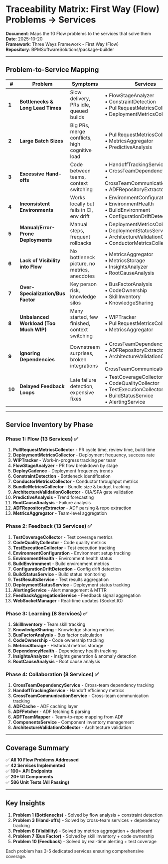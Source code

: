 # Traceability Matrix: First Way (Flow) Problems → Services

**Document**: Maps the 10 Flow problems to the services that solve them  
**Date**: 2025-10-20  
**Framework**: Three Ways Framework - First Way (Flow)  
**Repository**: BPMSoftwareSolutions/package-builder

---

## Problem-to-Service Mapping

| # | Problem | Symptoms | Services | API Endpoints | UI Components | Status |
|---|---------|----------|----------|---------------|---------------|--------|
| **1** | **Bottlenecks & Long Lead Times** | Slow delivery, PRs idle, queued builds | • FlowStageAnalyzer<br>• ConstraintDetection<br>• PullRequestMetricsCollector<br>• DeploymentMetricsCollector | `/api/metrics/flow-stages/:org/:repo`<br>`/api/metrics/constraints/:org`<br>`/api/metrics/value-stream/:org/:repo` | • ValueStreamCard<br>• ConstraintRadar<br>• BottleneckAlert | ✅ Implemented |
| **2** | **Large Batch Sizes** | Big PRs, merge conflicts, high cognitive load | • PullRequestMetricsCollector<br>• MetricsAggregator<br>• PredictiveAnalysis | `/api/metrics/value-stream/:org/:repo`<br>`/api/metrics/teams`<br>`/api/metrics/predictive/*` | • PRFlowChart<br>• TrendChart | ✅ Implemented |
| **3** | **Excessive Hand-offs** | Code between teams, context switching | • HandoffTrackingService<br>• CrossTeamDependencyService<br>• CrossTeamCommunicationService<br>• ADFRepositoryExtractor | `/api/metrics/handoff-tracking/*`<br>`/api/metrics/cross-team-dependencies/*`<br>`/api/metrics/cross-team-communication/*` | • DependencyGraph<br>• HandoffMetrics | ✅ Implemented |
| **4** | **Inconsistent Environments** | Works locally but fails in CI, env drift | • EnvironmentConfiguration<br>• EnvironmentHealth<br>• BuildEnvironment<br>• ConfigurationDriftDetection | `/api/metrics/environment/*`<br>`/api/metrics/environment-health/*`<br>`/api/metrics/build-environment/*`<br>`/api/metrics/environment-drift/*` | • EnvironmentStatus<br>• DriftAlert | ✅ Implemented |
| **5** | **Manual/Error-Prone Deployments** | Manual steps, frequent rollbacks | • DeploymentMetricsCollector<br>• DeploymentStatusService<br>• ArchitectureValidationCollector<br>• ConductorMetricsCollector | `/api/metrics/deployment/*`<br>`/api/metrics/deployment-status/*`<br>`/api/metrics/architecture-validation/*`<br>`/api/metrics/conductor/:org/:repo` | • DeployCadenceChart<br>• ConductorThroughputChart | ✅ Implemented |
| **6** | **Lack of Visibility into Flow** | No bottleneck picture, no metrics, anecdotes | • MetricsAggregator<br>• MetricsStorage<br>• InsightsAnalyzer<br>• RootCauseAnalysis | `/api/metrics/*`<br>`/api/metrics/teams`<br>`/api/metrics/insights/*` | • Dashboard<br>• FlowDashboard<br>• MetricsCards | ✅ Implemented |
| **7** | **Over-Specialization/Bus Factor** | Key person risk, knowledge silos | • BusFactorAnalysis<br>• CodeOwnership<br>• SkillInventory<br>• KnowledgeSharing | `/api/metrics/bus-factor/*`<br>`/api/metrics/code-ownership/*`<br>`/api/metrics/skill-inventory/*`<br>`/api/metrics/knowledge-sharing/*` | • BusFactorCard<br>• SkillMatrix<br>• OwnershipMap | ✅ Implemented |
| **8** | **Unbalanced Workload (Too Much WIP)** | Many started, few finished, context switching | • WIPTracker<br>• PullRequestMetricsCollector<br>• MetricsAggregator | `/api/metrics/wip/:org/:team`<br>`/api/metrics/value-stream/:org/:repo`<br>`/api/metrics/teams` | • WIPGauge<br>• WIPTrendChart<br>• WIPAlert | ✅ Implemented |
| **9** | **Ignoring Dependencies** | Downstream surprises, broken integrations | • CrossTeamDependencyService<br>• ADFRepositoryExtractor<br>• ArchitectureValidationCollector<br>• CrossTeamCommunicationService | `/api/metrics/cross-team-dependencies/*`<br>`/api/metrics/architecture-validation/*`<br>`/api/metrics/cross-team-communication/*` | • DependencyGraph<br>• ArchitectureMap<br>• RelationshipDiagram | ✅ Implemented |
| **10** | **Delayed Feedback Loops** | Late failure detection, expensive fixes | • TestCoverageCollector<br>• CodeQualityCollector<br>• TestExecutionCollector<br>• BuildStatusService<br>• AlertingService | `/api/metrics/coverage/*`<br>`/api/metrics/quality/*`<br>`/api/metrics/tests/*`<br>`/api/metrics/build-status/*`<br>`/api/metrics/alerts/*` | • CoverageCard<br>• QualityScore<br>• AlertPanel<br>• TestResults | ✅ Implemented |

---

## Service Inventory by Phase

### Phase 1: Flow (13 Services) ✅
1. **PullRequestMetricsCollector** - PR cycle time, review time, build time
2. **DeploymentMetricsCollector** - Deployment frequency, success rate
3. **WIPTracker** - Work-in-progress tracking per team
4. **FlowStageAnalyzer** - PR flow breakdown by stage
5. **DeployCadence** - Deployment frequency trends
6. **ConstraintDetection** - Bottleneck identification
7. **ConductorMetricsCollector** - Conductor throughput metrics
8. **BundleMetricsCollector** - Bundle size & budget tracking
9. **ArchitectureValidationCollector** - CIA/SPA gate validation
10. **PredictiveAnalysis** - Trend forecasting
11. **RootCauseAnalysis** - Failure analysis
12. **ADFRepositoryExtractor** - ADF parsing & repo extraction
13. **MetricsAggregator** - Team-level aggregation

### Phase 2: Feedback (13 Services) ✅
1. **TestCoverageCollector** - Test coverage metrics
2. **CodeQualityCollector** - Code quality metrics
3. **TestExecutionCollector** - Test execution tracking
4. **EnvironmentConfiguration** - Environment setup tracking
5. **EnvironmentHealth** - Environment health status
6. **BuildEnvironment** - Build environment metrics
7. **ConfigurationDriftDetection** - Config drift detection
8. **BuildStatusService** - Build status monitoring
9. **TestResultsService** - Test results aggregation
10. **DeploymentStatusService** - Deployment status tracking
11. **AlertingService** - Alert management & MTTR
12. **FeedbackAggregationService** - Feedback signal aggregation
13. **WebSocketManager** - Real-time updates (Socket.IO)

### Phase 3: Learning (8 Services) ✅
1. **SkillInventory** - Team skill tracking
2. **KnowledgeSharing** - Knowledge sharing metrics
3. **BusFactorAnalysis** - Bus factor calculation
4. **CodeOwnership** - Code ownership tracking
5. **MetricsStorage** - Historical metrics storage
6. **DependencyHealth** - Dependency health tracking
7. **InsightsAnalyzer** - Insights generation & anomaly detection
8. **RootCauseAnalysis** - Root cause analysis

### Phase 4: Collaboration (8 Services) ✅
1. **CrossTeamDependencyService** - Cross-team dependency tracking
2. **HandoffTrackingService** - Handoff efficiency metrics
3. **CrossTeamCommunicationService** - Cross-team communication tracking
4. **ADFCache** - ADF caching layer
5. **ADFFetcher** - ADF fetching & parsing
6. **ADFTeamMapper** - Team-to-repo mapping from ADF
7. **ComponentsService** - Component inventory management
8. **ArchitectureValidationCollector** - Architecture validation

---

## Coverage Summary

✅ **All 10 Flow Problems Addressed**  
✅ **42 Services Implemented**  
✅ **100+ API Endpoints**  
✅ **20+ UI Components**  
✅ **586 Unit Tests (All Passing)**

---

## Key Insights

1. **Problem 1 (Bottlenecks)** - Solved by flow analysis + constraint detection
2. **Problem 3 (Hand-offs)** - Solved by cross-team services + dependency tracking
3. **Problem 6 (Visibility)** - Solved by metrics aggregation + dashboard
4. **Problem 7 (Bus Factor)** - Solved by skill inventory + code ownership
5. **Problem 10 (Feedback)** - Solved by real-time alerting + test coverage

Each problem has 3-5 dedicated services ensuring comprehensive coverage.

